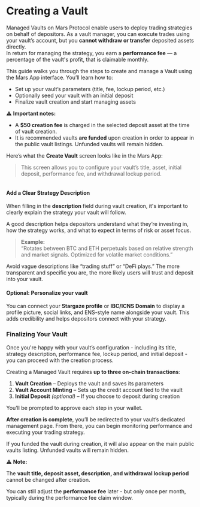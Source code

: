 # Creating a Vault

Managed Vaults on Mars Protocol enable users to deploy trading strategies on behalf of depositors. As a vault manager, you can execute trades using your vault’s account, but you **cannot withdraw or transfer** deposited assets directly.\
In return for managing the strategy, you earn a **performance fee** — a percentage of the vault's profit, that is claimable monthly.

This guide walks you through the steps to create and manage a Vault using the Mars App interface. You’ll learn how to:

* Set up your vault’s parameters (title, fee, lockup period, etc.)
* Optionally seed your vault with an initial deposit
* Finalize vault creation and start managing assets



⚠️ **Important notes:**

* A **$50 creation fee** is charged in the selected deposit asset at the time of vault creation.
* It is recommended vaults **are funded** upon creation in order to appear in the public vault listings. Unfunded vaults will remain hidden.



Here’s what the **Create Vault** screen looks like in the Mars App:

> This screen allows you to configure your vault’s title, asset, initial deposit, performance fee, and withdrawal lockup period.

<figure><img src="../.gitbook/assets/Screenshot 2025-05-14 at 5.51.13 PM.png" alt=""><figcaption></figcaption></figure>

#### Add a Clear Strategy Description

When filling in the **description** field during vault creation, it's important to clearly explain the strategy your vault will follow.

A good description helps depositors understand what they’re investing in, how the strategy works, and what to expect in terms of risk or asset focus.

> **Example:**\
> “Rotates between BTC and ETH perpetuals based on relative strength and market signals. Optimized for volatile market conditions.”

Avoid vague descriptions like “trading stuff” or “DeFi plays.” The more transparent and specific you are, the more likely users will trust and deposit into your vault.

#### **Optional: Personalize your vault**

You can connect your **Stargaze profile** or **IBC/ICNS Domain** to display a profile picture, social links, and ENS-style name alongside your vault. This adds credibility and helps depositors connect with your strategy.



### **Finalizing Your Vault**

Once you're happy with your vault’s configuration - including its title, strategy description, performance fee, lockup period, and initial deposit - you can proceed with the creation process.

Creating a Managed Vault requires **up to three on-chain transactions**:

1. **Vault Creation** – Deploys the vault and saves its parameters
2. **Vault Account Minting** – Sets up the credit account tied to the vault
3. **Initial Deposit** _(optional)_ – If you choose to deposit during creation



You’ll be prompted to approve each step in your wallet.

**After creation is complete**, you’ll be redirected to your vault’s dedicated management page. From there, you can begin monitoring performance and executing your trading strategy.

If you funded the vault during creation, it will also appear on the main public vaults listing. Unfunded vaults will remain hidden.



⚠️ **Note:**

The **vault title, deposit asset, description, and withdrawal lockup period** cannot be changed after creation.

You can still adjust the **performance fee** later - but only once per month, typically during the performance fee claim window.
